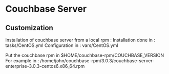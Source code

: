 # Couchbase Server

## Customization

Installation of couchbase server from a local rpm : 
Installation done in : tasks/CentOS.yml
Configuration in : vars/CentOS.yml

Put the couchbase rpm in $HOME/couchbase-rpm/COUCHBASE_VERSION
For example in :
/home/john/couchbase-rpm/3.0.3/couchbase-server-enterprise-3.0.3-centos6.x86_64.rpm

